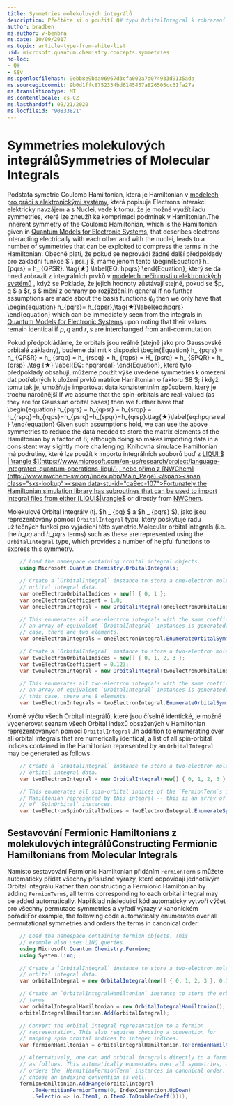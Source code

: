 ```yaml
---
title: Symmetries molekulových integrálů
description: Přečtěte si o použití Q# typu OrbitalIntegral k zobrazení výčtu molekulových symmetries.
author: bradben
ms.author: v-benbra
ms.date: 10/09/2017
ms.topic: article-type-from-white-list
uid: microsoft.quantum.chemistry.concepts.symmetries
no-loc:
- Q#
- $$v
ms.openlocfilehash: 9ebb8e9bda06967d3cfa002a7d074933d9135ada
ms.sourcegitcommit: 9b0d1ffc8752334bd6145457a826505cc31fa27a
ms.translationtype: MT
ms.contentlocale: cs-CZ
ms.lasthandoff: 09/21/2020
ms.locfileid: "90833821"
---
```

# <a name="symmetries-of-molecular-integrals"></a><span data-ttu-id="ca9ec-103">Symmetries molekulových integrálů</span><span class="sxs-lookup"><span data-stu-id="ca9ec-103">Symmetries of Molecular Integrals</span></span>

<span data-ttu-id="ca9ec-104">Podstata symetrie Coulomb Hamiltonian, která je Hamiltonian v [modelech pro práci s elektronickými systémy](xref:microsoft.quantum.chemistry.concepts.quantummodels), která popisuje Electrons interakci elektricky navzájem a s Nuclei, vede k tomu, že je možné využít řadu symmetries, které lze zneužít ke komprimaci podmínek v Hamiltonian.</span><span class="sxs-lookup"><span data-stu-id="ca9ec-104">The inherent symmetry of the Coulomb Hamiltonian, which is the Hamiltonian given in [Quantum Models for Electronic Systems](xref:microsoft.quantum.chemistry.concepts.quantummodels), that describes electrons interacting electrically with each other and with the nuclei, leads to a number of symmetries that can be exploited to compress the terms in the Hamiltonian.</span></span>
<span data-ttu-id="ca9ec-105">Obecně platí, že pokud se neprovádí žádné další předpoklady pro základní funkce $ \ psi_j $, máme jenom tento \begin{Equation} h_ {pqrs} = h_ {QPSR}. \tag{★} \label{EQ: hpqrs} \end{Equation}, který se dá hned zobrazit z integrálních prvků v [modelech nečinnosti u elektronických systémů](xref:microsoft.quantum.chemistry.concepts.quantummodels) , když se Poklade, že jejich hodnoty zůstávají stejné, pokud se $p, q $ a $r, s $ mění z ochrany po rozjíždění.</span><span class="sxs-lookup"><span data-stu-id="ca9ec-105">In general if no further assumptions are made about the basis functions $\psi_j$ then we only have that \begin{equation} h_{pqrs}= h_{qpsr},\tag{★}\label{eq:hpqrs} \end{equation} which can be immediately seen from the integrals in [Quantum Models for Electronic Systems](xref:microsoft.quantum.chemistry.concepts.quantummodels) upon noting that their values remain identical if $p,q$ and $r,s$ are interchanged from anti-commutation.</span></span>

<span data-ttu-id="ca9ec-106">Pokud předpokládáme, že orbitals jsou reálné (stejně jako pro Gaussovské orbitalé základny), budeme dál mít k dispozici \begin{Equation} h_ {pqrs} = h_ {QPSR} = h_ {srqp} = h_ {rspq} = h_ {rqps} = H_ {psrq} = h_ {SPQR} = h_ {qrsp} .\tag {★} \label{EQ: hpqrsreal} \end{Equation}, které tyto předpoklady obsahují, můžeme použít výše uvedené symmetries k omezení dat potřebných k uložení prvků matrice Hamiltonian o faktoru $8 $; i když tomu tak je, umožňuje importovat data konzistentním způsobem, který je trochu náročnější.</span><span class="sxs-lookup"><span data-stu-id="ca9ec-106">If we assume that the spin-orbitals are real-valued (as they are for Gaussian orbital bases) then we further have that \begin{equation} h_{pqrs} = h_{qpsr} = h_{srqp} = h_{rspq}=h_{rqps}=h_{psrq}=h_{spqr}=h_{qrsp}.\tag{★}\label{eq:hpqrsreal} \end{equation} Given such assumptions hold, we can use the above symmetries to reduce the data needed to store the matrix elements of the Hamiltonian by a factor of $8$; although doing so makes importing data in a consistent way slightly more challenging.</span></span>
<span data-ttu-id="ca9ec-107">Knihovna simulace Hamiltonian má podrutiny, které lze použít k importu integrálních souborů buď z [LIQUI $ | \rangle $](https://www.microsoft.com/en-us/research/project/language-integrated-quantum-operations-liqui/) , nebo přímo z [NWChem](http://www.nwchem-sw.org/index.php/Main_Page).</span><span class="sxs-lookup"><span data-stu-id="ca9ec-107">Fortunately the Hamiltonian simulation library has subroutines that can be used to import integral files from either [LIQUI$|\rangle$](https://www.microsoft.com/en-us/research/project/language-integrated-quantum-operations-liqui/) or directly from [NWChem](http://www.nwchem-sw.org/index.php/Main_Page).</span></span>

<span data-ttu-id="ca9ec-108">Molekulové Orbital integrály (tj. $h \_ {pq} $ a $h \_ {pqrs} $), jako jsou reprezentovány pomocí `OrbitalIntegral` typu, který poskytuje řadu užitečných funkcí pro vyjádření této symetrie.</span><span class="sxs-lookup"><span data-stu-id="ca9ec-108">Molecular orbital integrals (i.e. the $h\_{pq}$ and $h\_{pqrs}$ terms) such as these are represented using the `OrbitalIntegral` type, which provides a number of helpful functions to express this symmetry.</span></span>
```csharp
    // Load the namespace containing orbital integral objects.
    using Microsoft.Quantum.Chemistry.OrbitalIntegrals;

    // Create a `OrbitalIntegral` instance to store a one-electron molecular 
    // orbital integral data.
    var oneElectronOrbitalIndices = new[] { 0, 1 };
    var oneElectronCoefficient = 1.0;
    var oneElectronIntegral = new OrbitalIntegral(oneElectronOrbitalIndices, oneElectronCoefficient);

    // This enumerates all one-electron integrals with the same coefficient --
    // an array of equivalent `OrbitalIntegral` instances is generated. In this
    // case, there are two elements.
    var oneElectronIntegrals = oneElectronIntegral.EnumerateOrbitalSymmetries();

    // Create a `OrbitalIntegral` instance to store a two-electron molecular orbital integral data.
    var twoElectronOrbitalIndices = new[] { 0, 1, 2, 3 };
    var twoElectronCoefficient = 0.123;
    var twoElectronIntegral = new OrbitalIntegral(twoElectronOrbitalIndices, twoElectronCoefficient);

    // This enumerates all two-electron integrals with the same coefficient -- 
    // an array of equivalent `OrbitalIntegral` instances is generated. In 
    // this case, there are 8 elements.
    var twoElectronIntegrals = twoElectronIntegral.EnumerateOrbitalSymmetries();
```

<span data-ttu-id="ca9ec-109">Kromě výčtu všech Orbital integrálů, které jsou číselně identické, je možné vygenerovat seznam všech Orbital indexů obsažených v Hamiltonian reprezentovaných pomocí `OrbitalIntegral` .</span><span class="sxs-lookup"><span data-stu-id="ca9ec-109">In addition to enumerating over all orbital integrals that are numerically identical, a list of all spin-orbital indices contained in the Hamiltonian represented by an `OrbitalIntegral` may be generated as follows.</span></span>
```csharp
    // Create a `OrbitalIntegral` instance to store a two-electron molecular
    // orbital integral data.
    var twoElectronIntegral = new OrbitalIntegral(new[] { 0, 1, 2, 3 }, 0.123);

    // This enumerates all spin-orbital indices of the `FermionTerm`s in the 
    // Hamiltonian represented by this integral -- this is an array of array 
    // of `SpinOrbital` instances.
    var twoElectronSpinOrbitalIndices = twoElectronIntegral.EnumerateSpinOrbitals();
```
## <a name="constructing-fermionic-hamiltonians-from-molecular-integrals"></a><span data-ttu-id="ca9ec-110">Sestavování Fermionic Hamiltonians z molekulových integrálů</span><span class="sxs-lookup"><span data-stu-id="ca9ec-110">Constructing Fermionic Hamiltonians from Molecular Integrals</span></span>

<span data-ttu-id="ca9ec-111">Namísto sestavování Fermionic Hamiltonian přidáním `FermionTerm` s můžete automaticky přidat všechny příslušné výrazy, které odpovídají jednotlivým Orbital integrálu.</span><span class="sxs-lookup"><span data-stu-id="ca9ec-111">Rather than constructing a Fermionic Hamiltonian by adding `FermionTerm`s, all terms corresponding to each orbital integral may be added automatically.</span></span>
<span data-ttu-id="ca9ec-112">Například následující kód automaticky vytvoří výčet pro všechny permutace symmetries a vyřadí výrazy v kanonickém pořadí:</span><span class="sxs-lookup"><span data-stu-id="ca9ec-112">For example, the following code automatically enumerates over all permutational symmetries and orders the terms in canonical order:</span></span> 
```csharp
    // Load the namespace containing fermion objects. This
    // example also uses LINQ queries.
    using Microsoft.Quantum.Chemistry.Fermion;
    using System.Linq;

    // Create a `OrbitalIntegral` instance to store a two-electron molecular 
    // orbital integral data.
    var orbitalIntegral = new OrbitalIntegral(new[] { 0, 1, 2, 3 }, 0.123);

    // Create an `OrbitalIntegralHamiltonian` instance to store the orbital integral
    // terms
    var orbitalIntegralHamiltonian = new OrbitalIntegralHamiltonian();
    orbitalIntegralHamiltonian.Add(orbitalIntegral);

    // Convert the orbital integral representation to a fermion
    // representation. This also requires choosing a convention for 
    // mapping spin orbital indices to integer indices.
    var fermionHamiltonian = orbitalIntegralHamiltonian.ToFermionHamiltonian(IndexConvention.UpDown);

    // Alternatively, one can add orbital integrals directly to a fermion Hamiltonian
    // as follows. This automatically enumerates over all symmetries, and then
    // orders the `HermitianFermionTerm` instances in canonical order. We will need to
    // choose an indexing convention as well.
    fermionHamiltonian.AddRange(orbitalIntegral
        .ToHermitianFermionTerms(0, IndexConvention.UpDown)
        .Select(o => (o.Item1, o.Item2.ToDoubleCoeff())));
```
